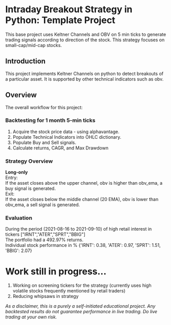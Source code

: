 # Intraday Breakout Strategy in Python: Template Project

This base project uses Keltner Channels and OBV on 5 min ticks to generate trading signals according to direction of the stock. This strategy focuses on small-cap/mid-cap stocks.

## Introduction
This project implements Keltner Channels on python to detect breakouts of a particular asset. It is supported by other technical indicators such as obv.  

## Overview

The overall workflow for this project:
### Backtesting for 1 month 5-min ticks
1. Acquire the stock price data - using alphavantage.
2. Populate Technical Indicators into OHLC dictionary.
3. Populate Buy and Sell signals.
4. Calculate returns, CAGR, and Max Drawdown

### Strategy Overview
**Long-only**  
Entry:  
If the asset closes above the upper channel, obv is higher than obv_ema, a buy signal is generated.  
Exit:  
If the asset closes below the middle channel (20 EMA), obv is lower than obv_ema, a sell signal is generated. 

### Evaluation
During the period (2021-08-16 to 2021-09-10) of high retail interest in tickers ["IRNT","ATER","SPRT","BBIG"]  
The portfolio had a 492.97%  returns.  
Individual stock performance in % {'IRNT': 0.38, 'ATER': 0.97, 'SPRT': 1.51, 'BBIG': 2.07}


# Work still in progress...
1. Working on screening tickers for the strategy (currently uses high volatile stocks frequently mentioned by retail traders)
2. Reducing whipsaws in strategy

*As a disclaimer, this is a purely a self-initiated educational project. Any backtested results do not guarantee performance in live trading. Do live trading at your own risk.*
